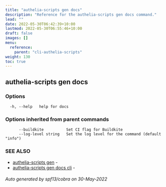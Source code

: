 ```yaml
---
title: "authelia-scripts gen docs"
description: "Reference for the authelia-scripts gen docs command."
lead: ""
date: 2022-05-30T06:42:39+10:00
lastmod: 2022-05-30T06:55:46+10:00
draft: false
images: []
menu:
  reference:
    parent: "cli-authelia-scripts"
weight: 130
toc: true
---
```


## authelia-scripts gen docs



### Options

```
  -h, --help   help for docs
```

### Options inherited from parent commands

```
      --buildkite          Set CI flag for Buildkite
      --log-level string   Set the log level for the command (default "info")
```

### SEE ALSO

* [authelia-scripts gen](authelia-scripts_gen.md)	 - 
* [authelia-scripts gen docs cli](authelia-scripts_gen_docs_cli.md)	 - 

###### Auto generated by spf13/cobra on 30-May-2022
